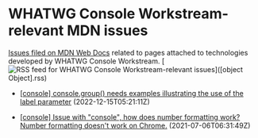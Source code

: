 # WHATWG Console Workstream-relevant MDN issues

[Issues filed on MDN Web Docs](https://github.com/mdn/content/issues) related to pages attached to technologies developed by WHATWG Console Workstream. [![RSS feed for WHATWG Console Workstream-relevant issues](https://www.w3.org/QA/2007/04/feed_icon)]([object Object].rss)

* [[console] console.group() needs examples illustrating the use of the label parameter](https://github.com/mdn/content/issues/22972) (2022-12-15T05:21:11Z)
  
* [[console] Issue with "console", how does number formatting work? Number formatting doesn't work on Chrome.](https://github.com/mdn/content/issues/6614) (2021-07-06T06:31:49Z)
  
